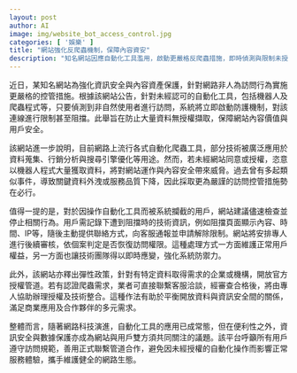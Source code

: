 ```yaml
---
layout: post
author: AI
image: img/website_bot_access_control.jpg
categories: [ '娛樂' ]
title: "網站強化反爬蟲機制，保障內容資安"
description: "知名網站因應自動化工具濫用，啟動更嚴格反爬蟲措施，即時偵測與限制未授權存取，並開放合法授權申請，雙管齊下維護資訊安全及用戶權益。"
---
```

近日，某知名網站為強化資訊安全與內容資產保護，針對網路非人為訪問行為實施更嚴格的控管措施。根據該網站公告，針對未經認可的自動化工具，包括機器人及爬蟲程式等，只要偵測到非自然使用者進行訪問，系統將立即啟動防護機制，對該連線進行限制甚至阻擋。此舉旨在防止大量資料無授權擷取，保障網站內容價值與用戶安全。

該網站進一步說明，目前網路上流行各式自動化爬蟲工具，部分技術被廣泛應用於資料蒐集、行銷分析與搜尋引擎優化等用途。然而，若未經網站同意或授權，恣意以機器人程式大量獲取資料，將對網站運作與內容安全帶來威脅。過去曾有多起類似事件，導致關鍵資料外洩或服務品質下降，因此採取更為嚴謹的訪問控管措施勢在必行。

值得一提的是，對於因操作自動化工具而被系統攔截的用戶，網站建議儘速檢查並停止相關行為。用戶需記錄下遭到阻擋時的技術資訊，例如阻擋頁面顯示內容、時間、IP等，隨後主動提供聯絡方式，向客服通報並申請解除限制。網站將安排專人進行後續審核，依個案判定是否恢復訪問權限。這種處理方式一方面維護正常用戶權益，另一方面也讓技術團隊得以即時應變，強化系統防禦力。

此外，該網站亦釋出彈性政策，針對有特定資料取得需求的企業或機構，開放官方授權管道。若有認證爬蟲需求，業者可直接聯繫客服洽談，經審查合格後，將由專人協助辦理授權及技術整合。這種作法有助於平衡開放資料與資訊安全間的關係，滿足商業應用及合作夥伴的多元需求。

整體而言，隨著網路科技演進，自動化工具的應用已成常態，但在便利性之外，資訊安全與數據保護亦成為網站與用戶雙方須共同關注的議題。該平台呼籲所有用戶遵守訪問規範，善用正式聯繫管道合作，避免因未經授權的自動化操作而影響正常服務體驗，攜手維護健全的網路生態。